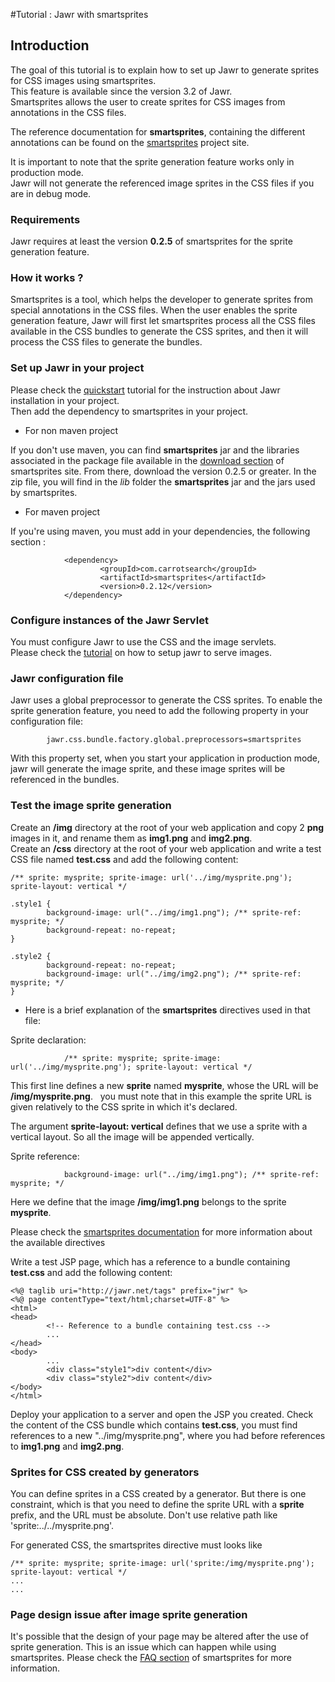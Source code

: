 #Tutorial : Jawr with smartsprites 

Introduction
------------

The goal of this tutorial is to explain how to set up Jawr to generate
sprites for CSS images using smartsprites.  
This feature is available since the version 3.2 of Jawr.  
Smartsprites allows the user to create sprites for CSS images from
annotations in the CSS files.

The reference documentation for **smartsprites**, containing the
different annotations can be found on the
[smartsprites](http://csssprites.org/) project site. 

It is important to note that the sprite generation feature works only in
production mode.  
Jawr will not generate the referenced image sprites in the CSS files
if you are in debug mode.


### Requirements

Jawr requires at least the version **0.2.5** of smartsprites for the
sprite generation feature.

### How it works ?

Smartsprites is a tool, which helps the developer to generate sprites
from special annotations in the CSS files. When the user enables the
sprite generation feature, Jawr will first let smartsprites process all
the CSS files available in the CSS bundles to generate the CSS sprites,
and then it will process the CSS files to generate the bundles.

### Set up Jawr in your project

Please check the [quickstart](./quickstart.html) tutorial for the
instruction about Jawr installation in your project.  
Then add the dependency to smartsprites in your project.

-   For non maven project

  If you don't use maven, you can find **smartsprites** jar and the
    libraries associated in the package file available in the [download
    section](http://download.csssprites.org/) of smartsprites site.
    From there, download the version 0.2.5 or greater. In the zip file,
    you will find in the *lib* folder the **smartsprites** jar and the
    jars used by smartsprites.

-   For maven project

   If you're using maven, you must add in your dependencies, the
    following section :

                <dependency>
                        <groupId>com.carrotsearch</groupId>
                        <artifactId>smartsprites</artifactId>
                        <version>0.2.12</version>
                </dependency>


### Configure instances of the Jawr Servlet

You must configure Jawr to use the CSS and the image servlets.  
Please check the [tutorial](./howToUseJawrToServeImage.html) on how to setup jawr to serve images.


### Jawr configuration file

Jawr uses a global preprocessor to generate the CSS sprites. To enable
the sprite generation feature, you need to add the following property in
your configuration file:

            jawr.css.bundle.factory.global.preprocessors=smartsprites


With this property set, when you  start your application in
production mode, jawr will generate the image sprite, and these image
sprites will be referenced in the bundles.


### Test the image sprite generation

Create an **/img** directory at the root of your web application and
copy 2 **png** images in it, and rename them as **img1.png** and
**img2.png**.  
Create an **/css** directory at the root of your web application and
write a test CSS file named **test.css** and add the following content:


    /** sprite: mysprite; sprite-image: url('../img/mysprite.png'); sprite-layout: vertical */ 

    .style1 {
            background-image: url("../img/img1.png"); /** sprite-ref: mysprite; */
            background-repeat: no-repeat;
    }

    .style2 {
            background-repeat: no-repeat;
            background-image: url("../img/img2.png"); /** sprite-ref: mysprite; */ 
    }


-   Here is a brief explanation of the **smartsprites** directives used
    in that file:

   Sprite declaration:


                /** sprite: mysprite; sprite-image: url('../img/mysprite.png'); sprite-layout: vertical */


   This first line defines a new **sprite** named **mysprite**, whose
    the URL will be **/img/mysprite.png**.   you must note that in this
    example the sprite URL is given relatively to the CSS sprite in
    which it's declared.

   The argument **sprite-layout: vertical** defines that we use a
    sprite with a vertical layout. So all the image will be
    appended vertically.

   Sprite reference:


                background-image: url("../img/img1.png"); /** sprite-ref: mysprite; */


   Here we define that the image **/img/img1.png** belongs to the
    sprite **mysprite**.

   Please check the [smartsprites documentation](http://csssprites.org/) for more
    information about the available directives

Write a test JSP page, which has a reference to a bundle containing
**test.css** and add the following content:

    <%@ taglib uri="http://jawr.net/tags" prefix="jwr" %>
    <%@ page contentType="text/html;charset=UTF-8" %>
    <html>
    <head>
            <!-- Reference to a bundle containing test.css -->
            ...
    </head>
    <body>
            ...
            <div class="style1">div content</div>   
            <div class="style2">div content</div>
    </body>
    </html>

Deploy your application to a server and open the JSP you created. Check
the content of the CSS bundle which contains **test.css**, you must find
references to a new "../img/mysprite.png", where you had before
references to **img1.png** and **img2.png**.

### Sprites for CSS created by generators

You can define sprites in a CSS created by a generator. But there is one
constraint, which is that you need to define the sprite URL with a
**sprite** prefix, and the URL must be absolute. Don't use relative path
like 'sprite:../../mysprite.png'.

For generated CSS, the smartsprites directive must looks like

    /** sprite: mysprite; sprite-image: url('sprite:/img/mysprite.png'); sprite-layout: vertical */ 
    ...
    ...

### Page design issue after image sprite generation

It's possible that the design of your page may be altered after the use
of sprite generation.
This is an issue which can happen while using smartsprites. Please check
the [FAQ section](http://csssprites.org/#faq) of smartsprites for more information.

